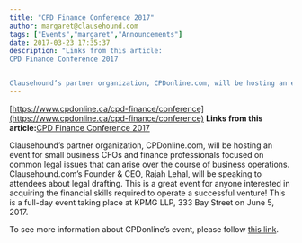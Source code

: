 ```yaml
---
title: "CPD Finance Conference 2017"
author: margaret@clausehound.com
tags: ["Events","margaret","Announcements"]
date: 2017-03-23 17:35:37
description: "Links from this article:
CPD Finance Conference 2017


Clausehound’s partner organization, CPDonline.com, will be hosting an event for small bu..."
---
```


[https://www.cpdonline.ca/cpd-finance/conference](https://www.cpdonline.ca/cpd-finance/conference)
**Links from this article:**[CPD Finance Conference 2017](https://www.cpdonline.ca/cpd-finance/conference)

Clausehound’s partner organization, CPDonline.com, will be hosting an event for small business CFOs and finance professionals focused on common legal issues that can arise over the course of business operations. Clausehound.com’s Founder & CEO, Rajah Lehal, will be speaking to attendees about legal drafting. This is a great event for anyone interested in acquiring the financial skills required to operate a successful venture! This is a full-day event taking place at KPMG LLP, 333 Bay Street on June 5, 2017. 

 

 

To see more information about CPDonline’s event, please follow [this link](https://www.cpdonline.ca/cpd-finance/conference). 